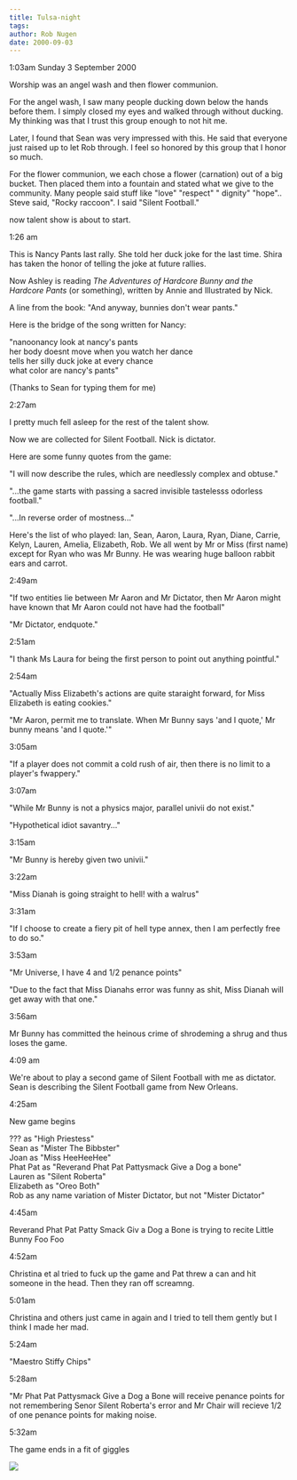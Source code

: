 ```yaml
---
title: Tulsa-night
tags: 
author: Rob Nugen
date: 2000-09-03
---
```


<p class=date>1:03am Sunday 3 September 2000

<p>Worship was an angel wash and then flower communion.

<p>For the angel wash, I saw many people ducking down below the hands before
them.  I simply closed my eyes and walked through without ducking.  My
thinking was that I trust this group enough to not hit me.

<p>Later, I found that Sean was very impressed with this. He said that
everyone just raised up to let Rob through.  I feel so honored by this group
that I honor so much.

<p>For the flower communion, we each chose a flower (carnation) out of a big
bucket.  Then placed them into a fountain and stated what we give to the
community.   Many people said stuff like "love" "respect" " dignity"
"hope"..  Steve said, "Rocky raccoon".  I said "Silent Football."

<p>now talent show is about to start.

<p class=date>1:26 am

<p>This is Nancy Pants last rally.  She told her duck joke for the last
time.  Shira has taken the honor of telling the joke at future rallies.

<p>Now Ashley is reading <em>The Adventures of Hardcore Bunny and the
Hardcore Pants</em> (or something), written by Annie and Illustrated by
Nick.

<p>A line from the book: "And anyway, bunnies don't wear pants."

<p>Here is the bridge of the song written for Nancy:

<p>"nanoonancy look at nancy's pants
<br>her body doesnt move when you watch her dance
<br>tells her silly duck joke at every chance
<br>what color are nancy's pants"

<p>(Thanks to Sean for typing them for me)

<p class=date>2:27am

<p>I pretty much fell asleep for the rest of the talent show.

<p>Now we are collected for Silent Football.  Nick is dictator.

<p>Here are some funny quotes from the game:

<p>"I will now describe the rules, which are needlessly complex and obtuse."

<p>"...the game starts with passing a sacred invisible tastelesss odorless
football."

<p>"...In reverse order of mostness..."

<p>Here's the list of who played: Ian, Sean, Aaron, Laura, Ryan, Diane,
Carrie, Kelyn, Lauren, Amelia, Elizabeth, Rob.  We all went by Mr or Miss
(first name) except for Ryan who was Mr Bunny.  He was wearing huge balloon
rabbit ears and carrot.

<p class=date>2:49am

<p>"If two entities lie between Mr Aaron and Mr Dictator, then Mr Aaron
might have known that Mr Aaron could not have had the football"

<p>"Mr Dictator, endquote."

<p class=date>2:51am

<p>"I thank Ms Laura for being the first person to point out anything
pointful."

<p class=date>2:54am

<p>"Actually Miss Elizabeth's actions are quite staraight forward, for Miss
Elizabeth is eating cookies."

<p>"Mr Aaron, permit me to translate.  When Mr Bunny says 'and I quote,' Mr
bunny means 'and I quote.'"

<p class=date>3:05am

<p>"If a player does not commit a cold rush of air, then there is no limit
to a player's fwappery."

<p class=date>3:07am

<p>"While Mr Bunny is not a physics major, parallel univii do not exist."

<p>"Hypothetical idiot savantry..."

<p class=date>3:15am

<p>"Mr Bunny is hereby given two univii."

<p class=date>3:22am

<p>"Miss Dianah is going straight to hell!  with a walrus"

<p class=date>3:31am

<p>"If I choose to create a fiery pit of hell type annex, then I am
perfectly free to do so."

<p class=date>3:53am

<p>"Mr Universe, I have 4 and 1/2 penance points"

<p>"Due to the fact that Miss Dianahs error was funny as shit, Miss Dianah
will get away with that one."

<p class=date>3:56am

<p>Mr Bunny has committed the heinous crime of shrodeming a shrug and thus
loses the game.

<p class=date>4:09 am

<p>We're about to play a second game of Silent Football with me as dictator.
Sean is describing the Silent Football game from New Orleans.

<p class=date>4:25am

<p>New game begins

<p>??? as "High Priestess"
<br>Sean as "Mister The Bibbster"
<br>Joan as "Miss HeeHeeHee"
<br>Phat Pat as "Reverand Phat Pat Pattysmack Give a Dog a bone"
<br>Lauren as "Silent Roberta"
<br>Elizabeth as "Oreo Both"
<br>Rob as any name variation of Mister Dictator, but not "Mister Dictator"

<p class=date>4:45am

<p>Reverand Phat Pat Patty Smack Giv a Dog a Bone is trying to recite Little
Bunny Foo Foo

<p class=date>4:52am

<p>Christina et al tried to fuck up the game and Pat threw a can and hit
someone in the head.  Then they ran off screamng.

<p class=date>5:01am

<p>Christina and others just came in again and I tried to tell them gently
but I think I made her mad.

<p class=date>5:24am

<p>"Maestro Stiffy Chips"

<p class=date>5:28am

<p>"Mr Phat Pat Pattysmack Give a Dog a Bone will receive penance points for
not remembering Senor Silent Roberta's error and Mr Chair will recieve 1/2
of one penance points for making noise.

<p class=date>5:32am

<p>The game ends in a fit of giggles

<p><img src="/images/rob/wL-ROB.gif">

